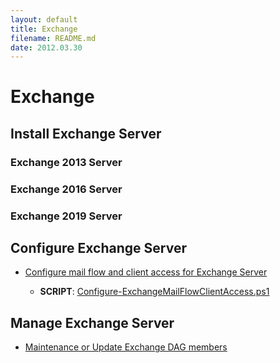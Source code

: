 ```yaml
---
layout: default
title: Exchange
filename: README.md
date: 2012.03.30
---
```


# Exchange

## Install Exchange Server

### Exchange 2013 Server

### Exchange 2016 Server

### Exchange 2019 Server


## Configure Exchange Server

- [Configure mail flow and client access for Exchange Server](Configure-mail-flow-and-client-access-for-Exchange-Server)

    - **SCRIPT**: [Configure-ExchangeMailFlowClientAccess.ps1](Configure-ExchangeMailFlowClientAccess.ps1)


## Manage Exchange Server

- [Maintenance or Update Exchange DAG members](Maintenance-or-Update-DAG-Members)

